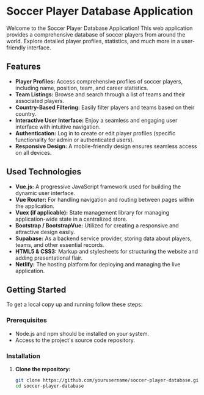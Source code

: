 # Soccer Player Database Application

Welcome to the Soccer Player Database Application! This web application provides a comprehensive database of soccer players from around the world. Explore detailed player profiles, statistics, and much more in a user-friendly interface.

## Features

- **Player Profiles:** Access comprehensive profiles of soccer players, including name, position, team, and career statistics.
- **Team Listings:** Browse and search through a list of teams and their associated players.
- **Country-Based Filtering:** Easily filter players and teams based on their country.
- **Interactive User Interface:** Enjoy a seamless and engaging user interface with intuitive navigation.
- **Authentication:** Log in to create or edit player profiles (specific functionality for admin or authenticated users).
- **Responsive Design:** A mobile-friendly design ensures seamless access on all devices.

## Used Technologies

- **Vue.js:** A progressive JavaScript framework used for building the dynamic user interface.
- **Vue Router:** For handling navigation and routing between pages within the application.
- **Vuex (if applicable):** State management library for managing application-wide state in a centralized store.
- **Bootstrap / BootstrapVue:** Utilized for creating a responsive and attractive design easily.
- **Supabase:** As a backend service provider, storing data about players, teams, and other essential records.
- **HTML5 & CSS3:** Markup and stylesheets for structuring the website and adding presentational flair.
- **Netlify:** The hosting platform for deploying and managing the live application.

## Getting Started

To get a local copy up and running follow these steps:

### Prerequisites

- Node.js and npm should be installed on your system.
- Access to the project's source code repository.

### Installation

1. **Clone the repository:**

   ```bash
   git clone https://github.com/yourusername/soccer-player-database.git
   cd soccer-player-database
